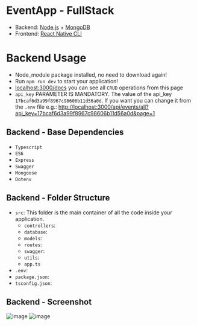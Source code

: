 # EventApp - FullStack
- Backend: [Node.js](https://nodejs.org) + [MongoDB](https://www.mongodb.com/)
- Frontend: [React Native CLI](https://reactnative.dev/)

# Backend Usage
- Node_module package installed, no need to download again!
- Run `npm run dev` to start your application!
- [localhost:3000/docs](https:/localhost:3000/docs) you can see all `CRUD` operations from this page
- `api_key` PARAMETER IS MANDATORY. The value of the api_key `17bcaf6d3a99f8967c98606b11d56a0d`. If you want you can change it from the `.env` file e.g.: [http://localhost:3000/api/events/all?api_key=17bcaf6d3a99f8967c98606b11d56a0d&page=1](http://localhost:3000/api/events/all?api_key=17bcaf6d3a99f8967c98606b11d56a0d&page=1)

## Backend - Base Dependencies
- `Typescript`
- `ES6`
- `Express`
- `Swagger`
- `Mongoose`
- `Dotenv`

## Backend - Folder Structure
- `src`: This folder is the main container of all the code inside your application.
  - `controllers`:
  - `database`:
  - `models`:
  - `routes`:
  - `swagger`:
  - `utils`:
  - `app.ts`
- `.env`:
- `package.json`:
- `tsconfig.json`:

## Backend - Screenshot
![image](https://github.com/furkannsenol/EventApp-FullStack/assets/36533867/d3dafbf1-bdf3-459d-8936-f69ef1b3a845)
![image](https://github.com/furkannsenol/EventApp-FullStack/assets/36533867/50cb03e6-da35-4762-b7c2-69d1c3bb8888)
